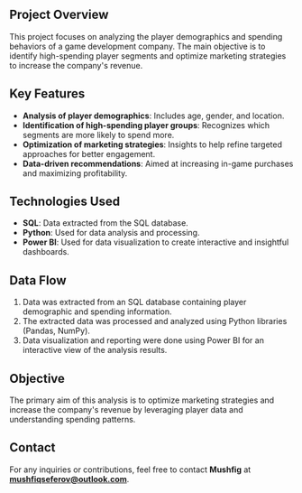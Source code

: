 
## Project Overview
This project focuses on analyzing the player demographics and spending behaviors of a game development company. The main objective is to identify high-spending player segments and optimize marketing strategies to increase the company's revenue.

## Key Features
- **Analysis of player demographics**: Includes age, gender, and location.
- **Identification of high-spending player groups**: Recognizes which segments are more likely to spend more.
- **Optimization of marketing strategies**: Insights to help refine targeted approaches for better engagement.
- **Data-driven recommendations**: Aimed at increasing in-game purchases and maximizing profitability.

## Technologies Used
- **SQL**: Data extracted from the SQL database.
- **Python**: Used for data analysis and processing.
- **Power BI**: Used for data visualization to create interactive and insightful dashboards.

## Data Flow
1. Data was extracted from an SQL database containing player demographic and spending information.
2. The extracted data was processed and analyzed using Python libraries (Pandas, NumPy).
3. Data visualization and reporting were done using Power BI for an interactive view of the analysis results.

## Objective
The primary aim of this analysis is to optimize marketing strategies and increase the company's revenue by leveraging player data and understanding spending patterns.

## Contact
For any inquiries or contributions, feel free to contact **Mushfig** at **mushfiqseferov@outlook.com**.
